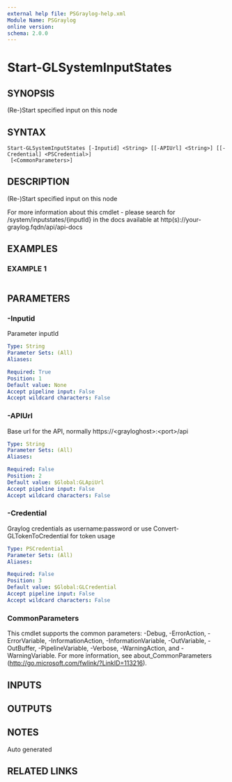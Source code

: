 ```yaml
---
external help file: PSGraylog-help.xml
Module Name: PSGraylog
online version:
schema: 2.0.0
---
```


# Start-GLSystemInputStates

## SYNOPSIS
(Re-)Start specified input on this node

## SYNTAX

```
Start-GLSystemInputStates [-Inputid] <String> [[-APIUrl] <String>] [[-Credential] <PSCredential>]
 [<CommonParameters>]
```

## DESCRIPTION
(Re-)Start specified input on this node


For more information about this cmdlet - please search for /system/inputstates/{inputId} in the docs available at http(s)://your-graylog.fqdn/api/api-docs

## EXAMPLES

### EXAMPLE 1
```

```

## PARAMETERS

### -Inputid
Parameter inputId

```yaml
Type: String
Parameter Sets: (All)
Aliases:

Required: True
Position: 1
Default value: None
Accept pipeline input: False
Accept wildcard characters: False
```

### -APIUrl
Base url for the API, normally https://\<grayloghost\>:\<port\>/api

```yaml
Type: String
Parameter Sets: (All)
Aliases:

Required: False
Position: 2
Default value: $Global:GLApiUrl
Accept pipeline input: False
Accept wildcard characters: False
```

### -Credential
Graylog credentials as username:password or use Convert-GLTokenToCredential for token usage

```yaml
Type: PSCredential
Parameter Sets: (All)
Aliases:

Required: False
Position: 3
Default value: $Global:GLCredential
Accept pipeline input: False
Accept wildcard characters: False
```

### CommonParameters
This cmdlet supports the common parameters: -Debug, -ErrorAction, -ErrorVariable, -InformationAction, -InformationVariable, -OutVariable, -OutBuffer, -PipelineVariable, -Verbose, -WarningAction, and -WarningVariable.
For more information, see about_CommonParameters (http://go.microsoft.com/fwlink/?LinkID=113216).

## INPUTS

## OUTPUTS

## NOTES
Auto generated

## RELATED LINKS
